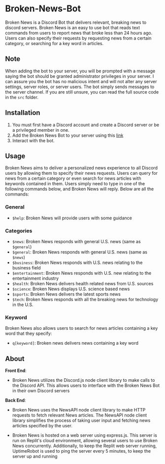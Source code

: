 # Broken-News-Bot

Broken News is a Discord Bot that delivers relevant, breaking news to discord servers. Broken News is an easy to use bot that reads text commands from users to report news that broke less than 24 hours ago. Users can also specify their requests by requesting news from a certain category, or searching for a key word in articles.

## Note

When adding the bot to your server, you will be prompted with a message saying the bot should be granted administrator privileges in your server. I can assure you the bot has no malicious intent and will not alter any server settings, server roles, or server users. The bot simply sends messages to the server channel. If you are still unsure, you can read the full source code in the `src` folder.

## Installation

1. You must first have a Discord account and create a Discord server or be a privileged member in one.
2. Add the Broken News Bot to your server using this [link](https://discord.com/api/oauth2/authorize?client_id=1146264445144797326&permissions=8&scope=bot)
3. Interact with the bot.

## Usage

Broken News aims to deliver a personalized news experience to all Discord users by allowing them to specify their news requests. Users can query for news from a certain category or even search for news articles with keywords contained in them. Users simply need to type in one of the following commands below, and Broken News will reply. Below are all the commands:

### General

- `$help`: Broken News will provide users with some guidance

### Categories

- `$news`: Broken News responds with general U.S. news (same as `$general`)
- `$general`: Broken News responds with general U.S. news (same as `$news`)
- `$business`: Broken News responds with U.S. news relating to the business field
- `$entertainment`: Broken News responds with U.S. new relating to the entertainment industry
- `$health`: Broken News delivers health related news from U.S. sources
- `$science`: Broken News displays U.S. science based news
- `$sports`: Broken News delivers the latest sports news
- `$tech`: Broken News responds with all the breaking news for technology in the U.S.

### Keyword

Broken News also allows users to search for news articles containing a key word that they specify:

- `q[keyword]`: Broken news delivers news containing a key word

## About

**Front End**:  

- Broken News utilizes the Discord.js node client library to make calls to the Discord API. This allows users to interface with the Broken News Bot in their own Discord servers

**Back End**:  

- Broken News uses the NewsAPI node client library to make HTTP requests to fetch relevant News articles. The NewsAPI node client library simplifies the process of taking user input and fetching news articles specified by the user.

- Broken News is hosted on a web server using express.js. This server is run on Replit's cloud environment, allowing several users to use Broken News concurrently. Additionally, to keep the Replit web server running, UptimeRobot is used to ping the server every 5 minutes, to keep the server up and running